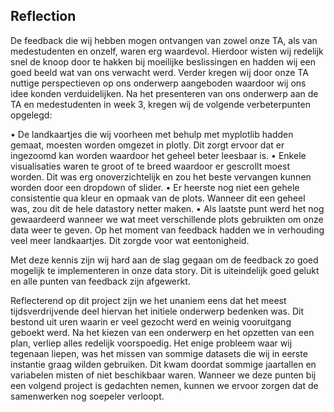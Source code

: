 ## Reflection

De feedback die wij hebben mogen ontvangen van zowel onze TA, als van medestudenten en onzelf, waren erg waardevol. Hierdoor wisten wij redelijk snel de knoop door te hakken bij moeilijke beslissingen en hadden wij een goed beeld wat van ons verwacht werd. Verder kregen wij door onze TA nuttige perspectieven op ons onderwerp aangeboden waardoor wij ons idee konden verduidelijken. Na het presenteren van ons onderwerp aan de TA en medestudenten in week 3, kregen wij de volgende verbeterpunten opgelegd:

•	De landkaartjes die wij voorheen met behulp met myplotlib hadden gemaat, moesten worden omgezet in plotly. Dit zorgt ervoor dat er ingezoomd kan worden waardoor het geheel beter leesbaar is.
•	Enkele visualisaties waren te groot of te breed waardoor er gescrollt moest worden. Dit was erg onoverzichtelijk en zou het beste vervangen kunnen worden door een dropdown of slider.
•	Er heerste nog niet een gehele consistentie qua kleur en opmaak van de plots. Wanneer dit een geheel was, zou dit de hele datastory netter maken.
•	Als laatste punt werd het nog gewaardeerd wanneer we wat meet verschillende plots gebruikten om onze data weer te geven. Op het moment van feedback hadden we in verhouding veel meer landkaartjes. Dit zorgde voor wat eentonigheid.

Met deze kennis zijn wij hard aan de slag gegaan om de feedback zo goed mogelijk te implementeren in onze data story. Dit is uiteindelijk goed gelukt en alle punten van feedback zijn afgewerkt.


Reflecterend op dit project zijn we het unaniem eens dat het meest tijdsverdrijvende deel hiervan het initiele onderwerp bedenken was. Dit bestond uit uren waarin er veel gezocht werd en weinig vooruitgang geboekt werd. Na het kiezen van een onderwerp en het opzetten van een plan, verliep alles redelijk voorspoedig. Het enige probleem waar wij tegenaan liepen, was het missen van sommige datasets die wij in eerste instantie graag wilden gebruiken. Dit kwam doordat sommige jaartallen en variabelen misten of niet beschikbaar waren. Wanneer we deze punten bij een volgend project is gedachten nemen, kunnen we ervoor zorgen dat de samenwerken nog soepeler verloopt.